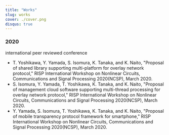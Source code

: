 ```yaml
---
title: "Works"
slug: works
cover: ./cover.png
disqus: true
---
```


### 2020

international peer reviewed conference

- T. Yoshikawa, Y. Yamada, S. Isomura, K. Tanaka, and K. Naito, "Proposal of shared library supporting multi-platform for overlay network protocol," RISP International Workshop on Nonlinear Circuits, Communications and Signal Processing 2020(NCSP), March 2020.
- S. Isomura, Y. Yamada, T. Yoshikawa, K. Tanaka, and K. Naito, "Proposal of management cloud software supporting multi-thread processing for overlay network protocol," RISP International Workshop on Nonlinear Circuits, Communications and Signal Processing 2020(NCSP), March 2020.
- Y. Yamada, S. Isomura, T. Yoshikawa, K. Tanaka, and K. Naito, "Proposal of mobile transparency protocol framework for smartphone," RISP International Workshop on Nonlinear Circuits, Communications and Signal Processing 2020(NCSP), March 2020.
